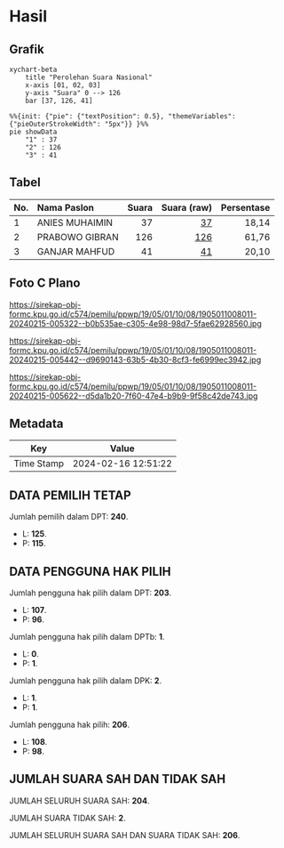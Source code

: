 # Hasil

## Grafik

```mermaid
xychart-beta
    title "Perolehan Suara Nasional"
    x-axis [01, 02, 03]
    y-axis "Suara" 0 --> 126
    bar [37, 126, 41]
```

```mermaid
%%{init: {"pie": {"textPosition": 0.5}, "themeVariables": {"pieOuterStrokeWidth": "5px"}} }%%
pie showData
    "1" : 37
    "2" : 126
    "3" : 41
```

## Tabel

| No. | Nama Paslon    | Suara | Suara (raw) | Persentase |
|:--- |:-------------- | -----:| -----------:| ----------:|
| 1   | ANIES MUHAIMIN | 37    | [37][p-1]   | 18,14      |
| 2   | PRABOWO GIBRAN | 126   | [126][p-2]  | 61,76      |
| 3   | GANJAR MAHFUD  | 41    | [41][p-3]   | 20,10      |


[p-1]: https://github.com/gigit-pemilu/pemilu-2024/blob/main/pilpres/hitung-suara/sub/19-kepulauan-bangka-belitung/sub/05-bangka-barat/sub/01-mentok/sub/1008-keranggan/sub/011-tps/sub/paslon-1.txt
[p-2]: https://github.com/gigit-pemilu/pemilu-2024/blob/main/pilpres/hitung-suara/sub/19-kepulauan-bangka-belitung/sub/05-bangka-barat/sub/01-mentok/sub/1008-keranggan/sub/011-tps/sub/paslon-2.txt
[p-3]: https://github.com/gigit-pemilu/pemilu-2024/blob/main/pilpres/hitung-suara/sub/19-kepulauan-bangka-belitung/sub/05-bangka-barat/sub/01-mentok/sub/1008-keranggan/sub/011-tps/sub/paslon-3.txt

## Foto C Plano

https://sirekap-obj-formc.kpu.go.id/c574/pemilu/ppwp/19/05/01/10/08/1905011008011-20240215-005322--b0b535ae-c305-4e98-98d7-5fae62928560.jpg

https://sirekap-obj-formc.kpu.go.id/c574/pemilu/ppwp/19/05/01/10/08/1905011008011-20240215-005442--d9690143-63b5-4b30-8cf3-fe6999ec3942.jpg

https://sirekap-obj-formc.kpu.go.id/c574/pemilu/ppwp/19/05/01/10/08/1905011008011-20240215-005622--d5da1b20-7f60-47e4-b9b9-9f58c42de743.jpg


## Metadata

| Key        | Value               |
| ---------- | ------------------- |
| Time Stamp | 2024-02-16 12:51:22 |


## DATA PEMILIH TETAP

Jumlah pemilih dalam DPT: **240**.
 * L: **125**.
 * P: **115**.

## DATA PENGGUNA HAK PILIH

Jumlah pengguna hak pilih dalam DPT: **203**.
 * L: **107**.
 * P: **96**.

Jumlah pengguna hak pilih dalam DPTb: **1**.
 * L: **0**.
 * P: **1**.

Jumlah pengguna hak pilih dalam DPK: **2**.
 * L: **1**.
 * P: **1**.

Jumlah pengguna hak pilih: **206**.
 * L: **108**.
 * P: **98**.

## JUMLAH SUARA SAH DAN TIDAK SAH

JUMLAH SELURUH SUARA SAH: **204**.

JUMLAH SUARA TIDAK SAH: **2**.

JUMLAH SELURUH SUARA SAH DAN SUARA TIDAK SAH: **206**.


